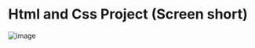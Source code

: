 # Html and Css Project (Screen short) 
![image](https://github.com/user-attachments/assets/009d0f51-7507-4fe1-9cab-c3b54c4a63d0)
